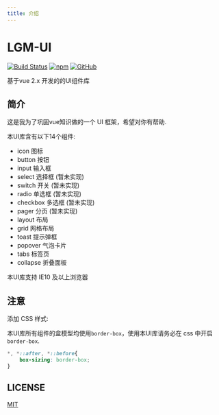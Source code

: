 ```yaml
---
title: 介绍
---
```

# LGM-UI 

[![Build Status](https://travis-ci.org/Hentaitang/Lgm-UI.svg?branch=master)](https://travis-ci.org/Hentaitang/Lgm-UI)
[![npm](https://img.shields.io/npm/v/lgm-ui)](https://www.npmjs.com/package/lgm-ui)
[![GitHub](https://img.shields.io/github/license/Hentaitang/Lgm-UI)](https://github.com/Hentaitang/Lgm-UI/blob/master/LICENSE)

基于vue 2.x 开发的的UI组件库
## 简介

这是我为了巩固vue知识做的一个 UI 框架，希望对你有帮助.

本UI库含有以下14个组件:
- icon 图标
- button 按钮
- input 输入框
- select 选择框 (暂未实现)
- switch 开关 (暂未实现)
- radio 单选框 (暂未实现)
- checkbox 多选框 (暂未实现)
- pager 分页 (暂未实现)
- layout 布局
- grid 网格布局
- toast 提示弹框
- popover 气泡卡片
- tabs 标签页
- collapse 折叠面板

本UI库支持 IE10 及以上浏览器

## 注意
添加 CSS 样式:

本UI库所有组件的盒模型均使用```border-box```，使用本UI库请务必在 css 中开启```border-box```. 
```css
*, *::after, *::before{
    box-sizing: border-box;
}
```

## LICENSE
[MIT](https://github.com/Hentaitang/Lgm-UI/blob/master/LICENSE)